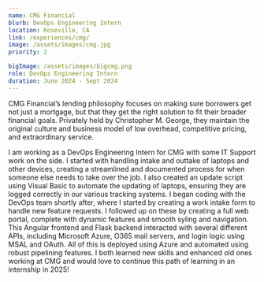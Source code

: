 ```yaml
---
name: CMG Financial
blurb: DevOps Engineering Intern
location: Roseville, CA
link: /experiences/cmg/
image: /assets/images/cmg.jpg
priority: 2

bigImage: /assets/images/bigcmg.png
role: DevOps Engineering Intern
duration: June 2024 - Sept 2024
---
```


CMG Financial’s lending philosophy focuses on making sure borrowers get not just a mortgage, but that they get the right solution to fit their broader financial goals. Privately held by Christopher M. George, they maintain the original culture and business model of low overhead, competitive pricing, and extraordinary service.

I am working as a DevOps Engineering Intern for CMG with some IT Support work on the side. I started with handling intake and outtake of laptops and other devices, creating a streamlined and documented process for when someone else needs to take over the job. I also created an update script using Visual Basic to automate the updating of laptops, ensuring they are logged correctly in our various tracking systems. I began coding with the DevOps team shortly after, where I started by creating a work intake form to handle new feature requests. I followed up on these by creating a full web portal, complete with dynamic features and smooth syling and navigation. This Angular frontend and Flask backend interacted with several different APIs, including Microsoft Azure, O365 mail servers, and login logic using MSAL and OAuth. All of this is deployed using Azure and automated using robust pipelining features. I both learned new skills and enhanced old ones working at CMG and would love to continue this path of learning in an internship in 2025!
